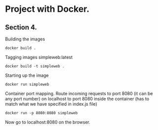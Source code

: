 # Project with Docker. 
## Section 4.

Building the images
```
docker build .
```

Tagging images simpleweb:latest
```
docker build -t simpleweb .
```

Starting up the image 
```
docker run simpleweb
```

Container port mapping. Route incoming requests to port 8080 (it can be any port number) on localhost to port 8080 inside the container (has to match what we have specified in index.js file)
```
docker run -p 8080:8080 simpleweb
```

Now go to localhost:8080 on the browser.